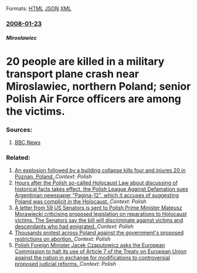 
Formats: [HTML](/news/2008/01/23/20-people-are-killed-in-a-military-transport-plane-crash-near-mirosaawiec-northern-poland-senior-polish-air-force-officers-are-among-the.html)  [JSON](/news/2008/01/23/20-people-are-killed-in-a-military-transport-plane-crash-near-mirosaawiec-northern-poland-senior-polish-air-force-officers-are-among-the.json)  [XML](/news/2008/01/23/20-people-are-killed-in-a-military-transport-plane-crash-near-mirosaawiec-northern-poland-senior-polish-air-force-officers-are-among-the.xml)  

### [2008-01-23](/news/2008/01/23/index.md)

##### Miroslawiec
#  20 people are killed in a military transport plane crash near Miroslawiec, northern Poland; senior Polish Air Force officers are among the victims. 




### Sources:

1. [BBC News](http://news.bbc.co.uk/2/hi/europe/7205810.stm)

### Related:

1. [An explosion followed by a building collapse kills four and injures 20 in Poznan, Poland. ](/news/2018/03/4/an-explosion-followed-by-a-building-collapse-kills-four-and-injures-20-in-poznan-poland.md) _Context: Polish_
2. [Hours after the Polish so-called Holocaust Law about discussing of historical facts takes effect, the Polish League Against Defamation sues Argentinian newspaper "Pagina-12", which it accuses of suggesting Poland was complicit in the Holocaust. ](/news/2018/03/3/hours-after-the-polish-so-called-holocaust-law-about-discussing-of-historical-facts-takes-effect-the-polish-league-against-defamation-sues.md) _Context: Polish_
3. [A letter from 59 US Senators is sent to Polish Prime Minister Mateusz Morawiecki criticising proposed legislation on reparations to Holocaust victims. The Senators say the bill will discriminate against victims and descendants who had emigrated. ](/news/2018/03/26/a-letter-from-59-us-senators-is-sent-to-polish-prime-minister-mateusz-morawiecki-criticising-proposed-legislation-on-reparations-to-holocaus.md) _Context: Polish_
4. [Thousands protest across Poland against the government's proposed restrictions on abortion. ](/news/2018/03/23/thousands-protest-across-poland-against-the-government-s-proposed-restrictions-on-abortion.md) _Context: Polish_
5. [Polish Foreign Minister Jacek Czaputowicz asks the European Commission to halt its use of Article 7 of the Treaty on European Union against the nation in exchange for modifications to controversial proposed judicial reforms. ](/news/2018/03/23/polish-foreign-minister-jacek-czaputowicz-asks-the-european-commission-to-halt-its-use-of-article-7-of-the-treaty-on-european-union-against.md) _Context: Polish_
